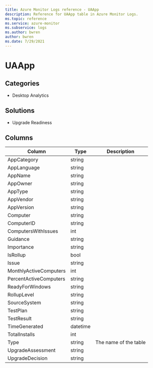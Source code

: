 ```yaml
---
title: Azure Monitor Logs reference - UAApp
description: Reference for UAApp table in Azure Monitor Logs.
ms.topic: reference
ms.service: azure-monitor
ms.subservice: logs
ms.author: bwren
author: bwren
ms.date: 7/29/2021
---
```


# UAApp

 

## Categories

- Desktop Analytics
## Solutions

- Upgrade Readiness




## Columns

|Column|Type|Description|
|---|---|---|
|AppCategory|string||
|AppLanguage|string||
|AppName|string||
|AppOwner|string||
|AppType|string||
|AppVendor|string||
|AppVersion|string||
|Computer|string||
|ComputerID|string||
|ComputersWithIssues|int||
|Guidance|string||
|Importance|string||
|IsRollup|bool||
|Issue|string||
|MonthlyActiveComputers|int||
|PercentActiveComputers|string||
|ReadyForWindows|string||
|RollupLevel|string||
|SourceSystem|string||
|TestPlan|string||
|TestResult|string||
|TimeGenerated|datetime||
|TotalInstalls|int||
|Type|string|The name of the table|
|UpgradeAssessment|string||
|UpgradeDecision|string||
